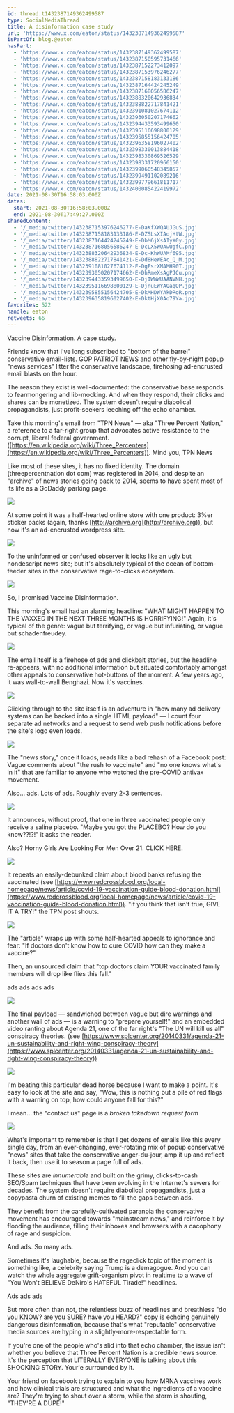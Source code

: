 ```yaml
---
id: thread.t1432387149362499587
type: SocialMediaThread
title: A disinformation case study
url: 'https://www.x.com/eaton/status/1432387149362499587'
isPartOf: blog.@eaton
hasPart:
  - 'https://www.x.com/eaton/status/1432387149362499587'
  - 'https://www.x.com/eaton/status/1432387150595731466'
  - 'https://www.x.com/eaton/status/1432387152273412097'
  - 'https://www.x.com/eaton/status/1432387153976246277'
  - 'https://www.x.com/eaton/status/1432387158183133186'
  - 'https://www.x.com/eaton/status/1432387164424245249'
  - 'https://www.x.com/eaton/status/1432387168056586247'
  - 'https://www.x.com/eaton/status/1432388320642936834'
  - 'https://www.x.com/eaton/status/1432388822717841421'
  - 'https://www.x.com/eaton/status/1432391081027674112'
  - 'https://www.x.com/eaton/status/1432393050207174662'
  - 'https://www.x.com/eaton/status/1432394433593499650'
  - 'https://www.x.com/eaton/status/1432395116698800129'
  - 'https://www.x.com/eaton/status/1432395855156424705'
  - 'https://www.x.com/eaton/status/1432396358196027402'
  - 'https://www.x.com/eaton/status/1432398330013884418'
  - 'https://www.x.com/eaton/status/1432398330869526529'
  - 'https://www.x.com/eaton/status/1432398331720966150'
  - 'https://www.x.com/eaton/status/1432399060548345857'
  - 'https://www.x.com/eaton/status/1432399491102089216'
  - 'https://www.x.com/eaton/status/1432399779661811717'
  - 'https://www.x.com/eaton/status/1432400085422419972'
date: 2021-08-30T16:58:03.000Z
dates:
  start: 2021-08-30T16:58:03.000Z
  end: 2021-08-30T17:49:27.000Z
sharedContent:
  - '/_media/twitter/1432387153976246277-E-DaKfXWQAUJGuS.jpg'
  - '/_media/twitter/1432387158183133186-E-DZSLsXIAojHtW.jpg'
  - '/_media/twitter/1432387164424245249-E-DbM6jXsAIyX0y.jpg'
  - '/_media/twitter/1432387168056586247-E-DcLX5WQAwUgfC.png'
  - '/_media/twitter/1432388320642936834-E-Dc-KhWUAMf695.jpg'
  - '/_media/twitter/1432388822717841421-E-Dd8HeWEAc_Q_M.jpg'
  - '/_media/twitter/1432391081027674112-E-DgFsrXMAMH90T.jpg'
  - '/_media/twitter/1432393050207174662-E-DhRmeXsAgPJCu.png'
  - '/_media/twitter/1432394433593499650-E-DjIWWWUAANVNH.jpg'
  - '/_media/twitter/1432395116698800129-E-DjnuEWYAQaqOP.jpg'
  - '/_media/twitter/1432395855156424705-E-DkMHDWYAkDRoR.png'
  - '/_media/twitter/1432396358196027402-E-DktHjX0Ao79Ya.jpg'
favorites: 522
handle: eaton
retweets: 66
---
```

Vaccine Disinformation. A case study.

Friends know that I've long subscribed to "bottom of the barrel" conservative email-lists. GOP PATRIOT NEWS and other fly-by-night popup "news services" litter the conservative landscape, firehosing ad-encrusted email blasts on the hour.

The reason they exist is well-documented: the conservative base responds to fearmongering and lib-mocking. And when they respond, their clicks and shares can be monetized. The system doesn't require diabolical propagandists, just profit-seekers leeching off the echo chamber.

Take this morning's email from "TPN News" — aka "Three Percent Nation," a reference to a far-right group that advocates active resistance to the corrupt, liberal federal government. ([https://en.wikipedia.org/wiki/Three_Percenters](https://en.wikipedia.org/wiki/Three_Percenters)). Mind you, TPN News

Like most of these sites, it has no fixed identity. The domain (threepercentnation dot com) was registered in 2014, and despite an "archive" of news stories going back to 2014, seems to have spent most of its life as a GoDaddy parking page.

![](/_media/twitter/1432387153976246277-E-DaKfXWQAUJGuS.jpg)

At some point it was a half-hearted online store with one product: 3%er sticker packs (again, thanks [http://archive.org](http://archive.org)), but now it's an ad-encrusted wordpress site.

![](/_media/twitter/1432387158183133186-E-DZSLsXIAojHtW.jpg)

To the uninformed or confused observer it looks like an ugly but nondescript news site; but it's absolutely typical of the ocean of bottom-feeder sites in the conservative rage-to-clicks ecosystem.

![](/_media/twitter/1432387164424245249-E-DbM6jXsAIyX0y.jpg)

So, I promised Vaccine Disinformation.

This morning's email had an alarming headline: "WHAT MIGHT HAPPEN TO THE VAXXED IN THE NEXT THREE MONTHS IS HORRIFYING!" Again, it's typical of the genre: vague but terrifying, or vague but infuriating, or vague but schadenfreudey.

![](/_media/twitter/1432387168056586247-E-DcLX5WQAwUgfC.png)

The email itself is a firehose of ads and clickbait stories, but the headline re-appears, with no additional information but situated comfortably amongst other appeals to conservative hot-buttons of the moment. A few years ago, it was wall-to-wall Benghazi. Now it's vaccines.

![](/_media/twitter/1432388320642936834-E-Dc-KhWUAMf695.jpg)

Clicking through to the site itself is an adventure in "how many ad delivery systems can be backed into a single HTML payload" — I count four separate ad networks and a request to send web push notifications before the site's logo even loads.

![](/_media/twitter/1432388822717841421-E-Dd8HeWEAc_Q_M.jpg)

The "news story," once it loads, reads like a bad rehash of a Facebook post: Vague comments about "the rush to vaccinate" and "no one knows what's in it" that are familiar to anyone who watched the pre-COVID antivax movement.

Also… ads. Lots of ads. Roughly every 2-3 sentences.

![](/_media/twitter/1432391081027674112-E-DgFsrXMAMH90T.jpg)

It announces, without proof, that one in three vaccinated people only receive a saline placebo. "Maybe you got the PLACEBO? How do you know??!?!" it asks the reader.

Also? Horny Girls Are Looking For Men Over 21. CLICK HERE.

![](/_media/twitter/1432393050207174662-E-DhRmeXsAgPJCu.png)

It repeats an easily-debunked claim about blood banks refusing the vaccinated (see [https://www.redcrossblood.org/local-homepage/news/article/covid-19-vaccination-guide-blood-donation.html](https://www.redcrossblood.org/local-homepage/news/article/covid-19-vaccination-guide-blood-donation.html)). "If you think that isn't true, GIVE IT A TRY!" the TPN post shouts.

![](/_media/twitter/1432394433593499650-E-DjIWWWUAANVNH.jpg)

The "article" wraps up with some half-hearted appeals to ignorance and fear: "If doctors don't know how to cure COVID how can they make a vaccine?"

Then, an unsourced claim that "top doctors claim YOUR vaccinated family members will drop like flies this fall."

ads ads ads ads

![](/_media/twitter/1432395116698800129-E-DjnuEWYAQaqOP.jpg)

The final payload — sandwiched between vague but dire warnings and another wall of ads — is a warning to "prepare yourself!" and an embedded video ranting about Agenda 21, one of the far right's "The UN will kill us all" conspiracy theories. (see [https://www.splcenter.org/20140331/agenda-21-un-sustainability-and-right-wing-conspiracy-theory](https://www.splcenter.org/20140331/agenda-21-un-sustainability-and-right-wing-conspiracy-theory))

![](/_media/twitter/1432395855156424705-E-DkMHDWYAkDRoR.png)

I'm beating this particular dead horse because I want to make a point. It's easy to look at the site and say, "Wow, this is nothing but a pile of red flags with a warning on top, how could anyone fall for this?"

I mean… the "contact us" page is a *broken takedown request form*

![](/_media/twitter/1432396358196027402-E-DktHjX0Ao79Ya.jpg)

What's important to remember is that I get dozens of emails like this every single day, from an ever-changing, ever-rotating mix of popup conservative "news" sites that take the conservative anger-du-jour, amp it up and reflect it back, then use it to season a page full of ads.

These sites are *innumerable* and built on the grimy, clicks-to-cash SEO/Spam techniques that have been evolving in the Internet's sewers for decades. The system doesn't require diabolical propagandists, just a copypasta churn of existing memes to fill the gaps between ads.

They benefit from the carefully-cultivated paranoia the conservative movement has encouraged towards "mainstream news," and reinforce it by flooding the audience, filling their inboxes and browsers with a cacophony of rage and suspicion.

And ads. So many ads.

Sometimes it's laughable, because the rageclick topic of the moment is something like, a celebrity saying Trump is a demagogue. And you can watch the whole aggregate grift-organism pivot in realtime to a wave of "You Won't BELIEVE DeNiro's HATEFUL Tirade!" headlines.

Ads ads ads

But more often than not, the relentless buzz of headlines and breathless "do you KNOW? are you SURE? have you HEARD?" copy is echoing genuinely dangerous disinformation, because that's what "reputable" conservative media sources are hyping in a slightly-more-respectable form.

If you're one of the people who's slid into that echo chamber, the issue isn't whether you believe that Three Percent Nation is a credible news source. It's the perception that LITERALLY EVERYONE is talking about this SHOCKING STORY. Your'e surrounded by it.

Your friend on facebook trying to explain to you how MRNA vaccines work and how clinical trials are structured and what the ingredients of a vaccine are? They're trying to shout over a storm, while the storm is shouting, "THEY'RE A DUPE!"
